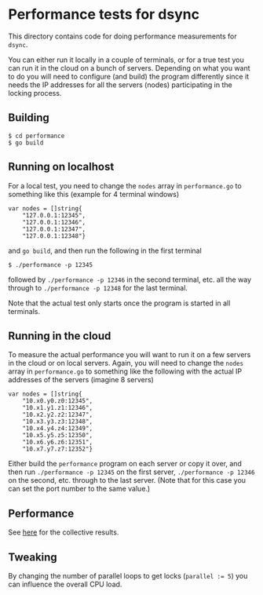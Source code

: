 
Performance tests for dsync
===========================

This directory contains code for doing performance measurements for `dsync`.

You can either run it locally in a couple of terminals, or for a true test you can run it in the cloud on a bunch of servers. Depending on what you want to do you will need to configure (and build) the program differently since it needs the IP addresses for all the servers (nodes) participating in the locking process.

Building
--------

```
$ cd performance
$ go build
```

Running on localhost
--------------------

For a local test, you need to change the `nodes` array in `performance.go` to something like this (example for 4 terminal windows)

```
var nodes = []string{
	"127.0.0.1:12345",
	"127.0.0.1:12346",
	"127.0.0.1:12347",
	"127.0.0.1:12348"}
```

and `go build`, and then run the following in the first terminal 

```
$ ./performance -p 12345
```

followed by `./performance -p 12346` in the second terminal, etc. all the way through to `./performance -p 12348` for the last terminal.

Note that the actual test only starts once the program is started in all terminals.

Running in the cloud
--------------------

To measure the actual performance you will want to run it on a few servers in the cloud or on local servers. Again, you will need to change the `nodes` array in `performance.go` to something like the following with the actual IP addresses of the servers (imagine 8 servers)

```
var nodes = []string{
	"10.x0.y0.z0:12345",
	"10.x1.y1.z1:12346",
	"10.x2.y2.z2:12347",
	"10.x3.y3.z3:12348",
	"10.x4.y4.z4:12349",
	"10.x5.y5.z5:12350",
	"10.x6.y6.z6:12351",
	"10.x7.y7.z7:12352"}
```

Either build the `performance` program on each server or copy it over, and then run `./performance -p 12345` on the first server, `./performance -p 12346` on the second, etc. through to the last server. (Note that for this case you can set the port number to the same value.)

Performance 
-----------

See [here](https://github.com/minio/dsync#performance) for the collective results.

Tweaking
--------

By changing the number of parallel loops to get locks (`parallel := 5`) you can influence the overall CPU load.
